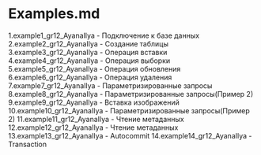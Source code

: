 # Examples.md
1.example1_gr12_AyanaIlya - Подключение к базе данных
2.example2_gr12_AyanaIlya - Создание таблицы
3.example3_gr12_AyanaIlya - Операция вставки
4.example4_gr12_AyanaIlya - Операция выборки
5.example5_gr12_AyanaIlya - Операция обновления
6.example6_gr12_AyanaIlya - Операция удаления
7.example7_gr12_AyanaIlya - Параметризированные запросы
8.example8_gr12_AyanaIlya - Параметризированные запросы(Пример 2)
9.example9_gr12_AyanaIlya - Вставка изображений
10.example10_gr12_AyanaIlya - Параметризированные запросы(Пример 2)
11.example11_gr12_AyanaIlya - Чтение метаданных
12.example12_gr12_AyanaIlya - Чтение метаданных 
13.example13_gr12_AyanaIlya - Autocommit
14.example14_gr12_AyanaIlya - Transaction



